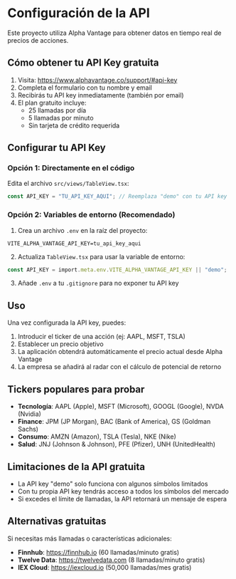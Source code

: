 # Configuración de la API

Este proyecto utiliza Alpha Vantage para obtener datos en tiempo real de precios de acciones.

## Cómo obtener tu API Key gratuita

1. Visita: https://www.alphavantage.co/support/#api-key
2. Completa el formulario con tu nombre y email
3. Recibirás tu API key inmediatamente (también por email)
4. El plan gratuito incluye:
   - 25 llamadas por día
   - 5 llamadas por minuto
   - Sin tarjeta de crédito requerida

## Configurar tu API Key

### Opción 1: Directamente en el código

Edita el archivo `src/views/TableView.tsx`:

```typescript
const API_KEY = "TU_API_KEY_AQUI"; // Reemplaza "demo" con tu API key
```

### Opción 2: Variables de entorno (Recomendado)

1. Crea un archivo `.env` en la raíz del proyecto:

```
VITE_ALPHA_VANTAGE_API_KEY=tu_api_key_aqui
```

2. Actualiza `TableView.tsx` para usar la variable de entorno:

```typescript
const API_KEY = import.meta.env.VITE_ALPHA_VANTAGE_API_KEY || "demo";
```

3. Añade `.env` a tu `.gitignore` para no exponer tu API key

## Uso

Una vez configurada la API key, puedes:

1. Introducir el ticker de una acción (ej: AAPL, MSFT, TSLA)
2. Establecer un precio objetivo
3. La aplicación obtendrá automáticamente el precio actual desde Alpha Vantage
4. La empresa se añadirá al radar con el cálculo de potencial de retorno

## Tickers populares para probar

- **Tecnología**: AAPL (Apple), MSFT (Microsoft), GOOGL (Google), NVDA (Nvidia)
- **Finance**: JPM (JP Morgan), BAC (Bank of America), GS (Goldman Sachs)
- **Consumo**: AMZN (Amazon), TSLA (Tesla), NKE (Nike)
- **Salud**: JNJ (Johnson & Johnson), PFE (Pfizer), UNH (UnitedHealth)

## Limitaciones de la API gratuita

- La API key "demo" solo funciona con algunos símbolos limitados
- Con tu propia API key tendrás acceso a todos los símbolos del mercado
- Si excedes el límite de llamadas, la API retornará un mensaje de espera

## Alternativas gratuitas

Si necesitas más llamadas o características adicionales:

- **Finnhub**: https://finnhub.io (60 llamadas/minuto gratis)
- **Twelve Data**: https://twelvedata.com (8 llamadas/minuto gratis)
- **IEX Cloud**: https://iexcloud.io (50,000 llamadas/mes gratis)
